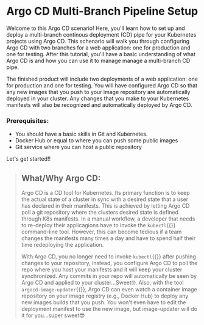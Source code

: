 # Argo CD Multi-Branch Pipeline Setup

Welcome to this Argo CD scenario! Here, you'll learn how to set up and deploy a multi-branch continous deployment (CD) pipe for your Kubernetes projects using Argo CD. This schenario will walk you through configuring Argo CD with two branches for a web application: one for production and one for testing. After this tutorial, you'll have a basic understanding of what Argo CD is and how you can use it to manage manage a multi-branch CD pipe.

The finished product will include two deployments of a web application: one for production and one for testing. You will have configured Argo CD so that any new images that you push to your image repository are automatically deployed in your cluster. Any changes that you make to your Kubernetes manifests will also be recognized and automatically deployed by Argo CD.

### Prerequisites:
- You should have a basic skills in Git and Kubernetes.
- Docker Hub or equal to where you can push some public images
- Git service where you can host a public repository

Let's get started!!

>## What/Why Argo CD:
>Argo CD is a CD tool for Kubernetes. Its primary function is to keep the actual state of a cluster in sync with a desired state that a user has declared in their manifests. This is achieved by letting Argo CD poll a git repository where the clusters desired state is defined through K8s manifests. In a manual workflow, a developer that needs to re-deploy their applicagions have to invoke the `kubectl`{{}} command-line tool. However, this can become tedious if a team changes the manifests many times a day and have to spend half their time redeploying the application.
>
>With Argo CD, you no longer need to invoke `kubectl`{{}} after pushing changes to your repository, instead, you configure Argo CD to poll the repo where you host your manifests and it will keep your cluster synchronized. Any commits in your repo will automatically be seen by Argo CD and applied to your cluster...Sweet🤓. Also, with the tool `argocd-image-updater`{{}}, Argo CD can even watch a container image repository on your image registry (e.g., Docker Hub) to deploy any new images builds that you push. You won't even have to edit the deployment manifest to use the new image, but image-updater will do it for you...super sweet😎

